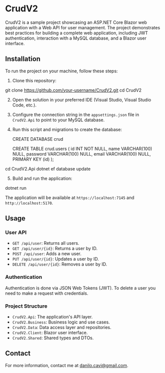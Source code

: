 # CrudV2

CrudV2 is a sample project showcasing an ASP.NET Core Blazor web application with a Web API for user management. The project demonstrates best practices for building a complete web application, including JWT authentication, interaction with a MySQL database, and a Blazor user interface.

## Installation

To run the project on your machine, follow these steps:

1. Clone this repository:

git clone https://github.com/your-username/CrudV2.git
cd CrudV2


2. Open the solution in your preferred IDE (Visual Studio, Visual Studio Code, etc.).

3. Configure the connection string in the `appsettings.json` file in `CrudV2.Api` to point to your MySQL database.

4. Run this script and migrations to create the database:

	CREATE DATABASE crud 

	CREATE TABLE crud.users 
	( 
		id INT NOT NULL, 
		name VARCHAR(100) NULL, 
		password VARCHAR(100) NULL, 
		email VARCHAR(100) NULL, 
		PRIMARY KEY (id)
	);

cd CrudV2.Api
dotnet ef database update

5. Build and run the application:

dotnet run

The application will be available at `https://localhost:7145` and `http://localhost:5170`.

## Usage

### User API

- `GET /api/user`: Returns all users.
- `GET /api/user/{id}`: Returns a user by ID.
- `POST /api/user`: Adds a new user.
- `PUT /api/user/{id}`: Updates a user by ID.
- `DELETE /api/user/{id}`: Removes a user by ID.

### Authentication

Authentication is done via JSON Web Tokens (JWT). To delete a user you need to make a request with credentials.

### Project Structure

- `CrudV2.Api`: The application's API layer.
- `CrudV2.Business`: Business logic and use cases.
- `CrudV2.Data`: Data access layer and repositories.
- `CrudV2.Client`: Blazor user interface.
- `CrudV2.Shared`: Shared types and DTOs.


## Contact

For more information, contact me at [danilo.cavi@gmail.com](mailto:danilo.cavi@gmail.com).
